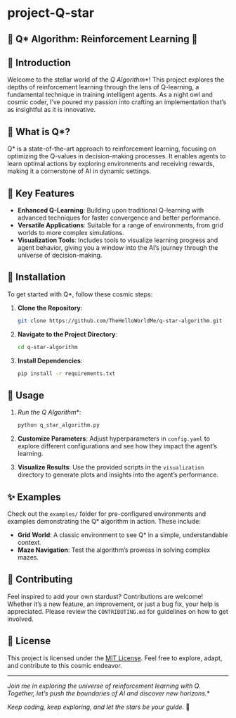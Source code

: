 # project-Q-star

## 🌌 Q* Algorithm: Reinforcement Learning 🌌

## 🚀 Introduction

Welcome to the stellar world of the **Q* Algorithm**! This project explores the depths of reinforcement learning through the lens of Q-learning, a fundamental technique in training intelligent agents. As a night owl and cosmic coder, I’ve poured my passion into crafting an implementation that’s as insightful as it is innovative.

## 🌠 What is Q*?

Q* is a state-of-the-art approach to reinforcement learning, focusing on optimizing the Q-values in decision-making processes. It enables agents to learn optimal actions by exploring environments and receiving rewards, making it a cornerstone of AI in dynamic settings.

## 🌟 Key Features

- **Enhanced Q-Learning**: Building upon traditional Q-learning with advanced techniques for faster convergence and better performance.
- **Versatile Applications**: Suitable for a range of environments, from grid worlds to more complex simulations.
- **Visualization Tools**: Includes tools to visualize learning progress and agent behavior, giving you a window into the AI’s journey through the universe of decision-making.

## 🌌 Installation

To get started with Q*, follow these cosmic steps:

1. **Clone the Repository**:
    ```bash
    git clone https://github.com/TheHelloWorldMe/q-star-algorithm.git
    ```

2. **Navigate to the Project Directory**:
    ```bash
    cd q-star-algorithm
    ```

3. **Install Dependencies**:
    ```bash
    pip install -r requirements.txt
    ```

## 🌟 Usage

1. **Run the Q* Algorithm**:
    ```bash
    python q_star_algorithm.py
    ```

2. **Customize Parameters**:
    Adjust hyperparameters in `config.yaml` to explore different configurations and see how they impact the agent’s learning.

3. **Visualize Results**:
    Use the provided scripts in the `visualization` directory to generate plots and insights into the agent’s performance.

## ✨ Examples

Check out the `examples/` folder for pre-configured environments and examples demonstrating the Q* algorithm in action. These include:

- **Grid World**: A classic environment to see Q* in a simple, understandable context.
- **Maze Navigation**: Test the algorithm’s prowess in solving complex mazes.

## 🌠 Contributing

Feel inspired to add your own stardust? Contributions are welcome! Whether it’s a new feature, an improvement, or just a bug fix, your help is appreciated. Please review the `CONTRIBUTING.md` for guidelines on how to get involved.

## 💫 License

This project is licensed under the [MIT License](LICENSE). Feel free to explore, adapt, and contribute to this cosmic endeavor.

---

**Join me in exploring the universe of reinforcement learning with Q*. Together, let’s push the boundaries of AI and discover new horizons.**

*Keep coding, keep exploring, and let the stars be your guide.* 🌟

